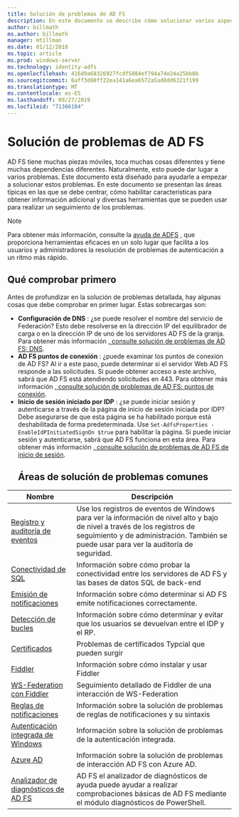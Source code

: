 ```yaml
---
title: Solución de problemas de AD FS
description: En este documento se describe cómo solucionar varios aspectos de AD FS
author: billmath
ms.author: billmath
manager: mtillman
ms.date: 01/12/2018
ms.topic: article
ms.prod: windows-server
ms.technology: identity-adfs
ms.openlocfilehash: 416d9a68326927fcdf5884ef794a74e24a25bb8b
ms.sourcegitcommit: 6aff3d88ff22ea141a6ea6572a5ad8dd6321f199
ms.translationtype: MT
ms.contentlocale: es-ES
ms.lasthandoff: 09/27/2019
ms.locfileid: "71366104"
---
```

# <a name="troubleshooting-ad-fs"></a>Solución de problemas de AD FS
AD FS tiene muchas piezas móviles, toca muchas cosas diferentes y tiene muchas dependencias diferentes.  Naturalmente, esto puede dar lugar a varios problemas.  Este documento está diseñado para ayudarle a empezar a solucionar estos problemas.  En este documento se presentan las áreas típicas en las que se debe centrar, cómo habilitar características para obtener información adicional y diversas herramientas que se pueden usar para realizar un seguimiento de los problemas.  

>[!NOTE]
>Para obtener más información, consulte la [ayuda de ADFS](http://adfshelp.microsoft.com) , que proporciona herramientas eficaces en un solo lugar que facilita a los usuarios y administradores la resolución de problemas de autenticación a un ritmo más rápido. 


## <a name="what-to-check-first"></a>Qué comprobar primero
Antes de profundizar en la solución de problemas detallada, hay algunas cosas que debe comprobar en primer lugar.  Estas sobrecargas son:
- **Configuración de DNS** : ¿se puede resolver el nombre del servicio de Federación?  Esto debe resolverse en la dirección IP del equilibrador de carga o en la dirección IP de uno de los servidores AD FS de la granja.  Para obtener más información [, consulte solución de problemas de AD FS: DNS](ad-fs-tshoot-dns.md).
- **AD FS puntos de conexión** : ¿puede examinar los puntos de conexión de AD FS?  Al ir a este paso, puede determinar si el servidor Web AD FS responde a las solicitudes.  Si puede obtener acceso a este archivo, sabrá que AD FS está atendiendo solicitudes en 443.  Para obtener más información [, consulte solución de problemas de AD FS: puntos de conexión](ad-fs-tshoot-endpoints.md).
- **Inicio de sesión iniciado por IDP** : ¿se puede iniciar sesión y autenticarse a través de la página de inicio de sesión iniciada por IDP?  Debe asegurarse de que esta página se ha habilitado porque está deshabilitada de forma predeterminada.  Use `Set-AdfsProperties -EnableIdPInitiatedSignOn $true` para habilitar la página.  Si puede iniciar sesión y autenticarse, sabrá que AD FS funciona en esta área.  Para obtener más información [, consulte solución de problemas de AD FS de inicio de sesión](ad-fs-tshoot-initiatedsignon.md).
  ##  <a name="common-troubleshooting-areas"></a>Áreas de solución de problemas comunes

|Nombre|Descripción|
|-----|-----|
|[Registro y auditoría de eventos](ad-fs-tshoot-logging.md)|Use los registros de eventos de Windows para ver la información de nivel alto y bajo de nivel a través de los registros de seguimiento y de administración.  También se puede usar para ver la auditoría de seguridad.|
|[Conectividad de SQL](ad-fs-tshoot-sql.md)|Información sobre cómo probar la conectividad entre los servidores de AD FS y las bases de datos SQL de back-end|
|[Emisión de notificaciones](ad-fs-tshoot-claims-issuance.md)|Información sobre cómo determinar si AD FS emite notificaciones correctamente.|
|[Detección de bucles](ad-fs-tshoot-loop.md)|Información sobre cómo determinar y evitar que los usuarios se devuelvan entre el IDP y el RP.|
|[Certificados](ad-fs-tshoot-certs.md)|Problemas de certificados Typcial que pueden surgir|
|[Fiddler](ad-fs-tshoot-fiddler.md)|Información sobre cómo instalar y usar Fiddler|
|[WS-Federation con Fiddler](ad-fs-tshoot-fiddler-ws-fed.md)|Seguimiento detallado de Fiddler de una interacción de WS-Federation|
|[Reglas de notificaciones](ad-fs-tshoot-claims-rules.md)|Información sobre la solución de problemas de reglas de notificaciones y su sintaxis|
|[Autenticación integrada de Windows](ad-fs-tshoot-iwa.md)|Información sobre la solución de problemas de la autenticación integrada.|
|[Azure AD](ad-fs-tshoot-azure.md)|Información sobre la solución de problemas de interacción AD FS con Azure AD.|
|[Analizador de diagnósticos de AD FS](ad-fs-diagnostics-analyzer.md)|AD FS el analizador de diagnósticos de ayuda puede ayudar a realizar comprobaciones básicas de AD FS mediante el módulo diagnósticos de PowerShell. 